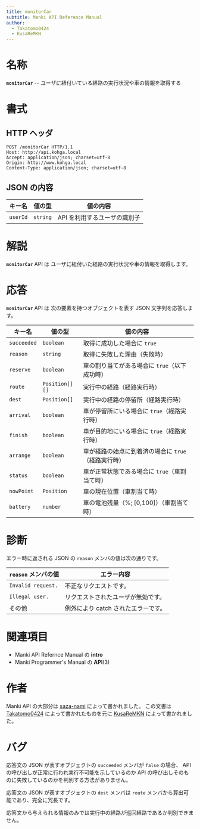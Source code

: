 ```yaml
---
title: monitorCar
subtitle: Manki API Reference Manual
author:
  - Takatomo0424
  - KusaReMKN
---
```


# 名称

**`monitorCar`** -- ユーザに紐付いている経路の実行状況や車の情報を取得する

# 書式

## HTTP ヘッダ

```http
POST /monitorCar HTTP/1.1
Host: http://api.kohga.local
Accept: application/json; charset=utf-8
Origin: http://www.kohga.local
Content-Type: application/json; charset=utf-8
```

## JSON の内容

| キー名   | 値の型   | 値の内容                     |
| -------- | -------- | ---------------------------- |
| `userId` | `string` | API を利用するユーザの識別子 |

# 解説

**`monitorCar`** API は
ユーザに紐付いた経路の実行状況や車の情報を取得します。

# 応答

**`monitorCar`** API は
次の要素を持つオブジェクトを表す JSON 文字列を応答します。

| キー名      | 値の型         | 値の内容                                            |
| ----------- | -------------- | --------------------------------------------------- |
| `succeeded` | `boolean`      | 取得に成功した場合に `true`                         |
| `reason`    | `string`       | 取得に失敗した理由（失敗時）                        |
| `reserve`   | `boolean`      | 車の割り当てがある場合に `true`（以下成功時）       |
| `route`     | `Position[][]` | 実行中の経路（経路実行時）                          |
| `dest`      | `Position[]`   | 実行中の経路の停留所（経路実行時）                  |
| `arrival`   | `boolean`      | 車が停留所にいる場合に `true`（経路実行時）         |
| `finish`    | `boolean`      | 車が目的地にいる場合に `true`（経路実行時）         |
| `arrange`   | `boolean`      | 車が経路の始点に到着済の場合に `true`（経路実行時） |
| `status`    | `boolean`      | 車が正常状態である場合に `true`（車割当て時）       |
| `nowPoint`  | `Position`     | 車の現在位置（車割当て時）                          |
| `battery`   | `number`       | 車の電池残量（%; [0,100]）（車割当て時）            |

# 診断

エラー時に返される JSON の `reason` メンバの値は次の通りです。

| `reason` メンバの値 | エラー内容                          |
| ------------------- | ----------------------------------- |
| `Invalid request.`  | 不正なリクエストです。              |
| `Illegal user.`     | リクエストされたユーザが無効です。  |
| その他              | 例外により catch されたエラーです。 |

# 関連項目

- Manki API Refernce Manual の **intro**
- Manki Programmer's Manual の **API**(3)

# 作者

Manki API の大部分は [saza-nami][saza-nami] によって書かれました。
この文書は [Takatomo0424][takatomo0424] によって書かれたものを元に
[KusaReMKN][kusaremkn] によって書かれました。

# バグ

応答文の JSON が表すオブジェクトの `succeeded` メンバが `false` の場合、
API の呼び出しが正常に行われ実行不可能を示しているのか
API の呼び出しそのものに失敗しているのかを判別する方法がありません。

応答文の JSON が表すオブジェクトの `dest` メンバは
`route` メンバから算出可能であり、完全に冗長です。

応答文から与えられる情報のみでは実行中の経路が巡回経路であるか判別できません。

[saza-nami]: https://github.com/saza-nami
[takatomo0424]: https://github.com/Takatomo0424
[kusaremkn]: https://github.com/KusaReMKN
